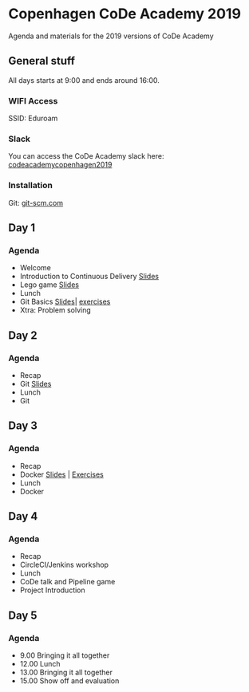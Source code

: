 # Copenhagen CoDe Academy 2019

Agenda and materials for the 2019 versions of CoDe Academy

## General stuff

All days starts at 9:00 and ends around 16:00.

### WIFI Access
SSID: Eduroam 

### Slack
You can access the CoDe Academy slack here: [codeacademycopenhagen2019](https://join.slack.com/t/codeacademycph2019/shared_invite/enQtNjY5MjQzNjE2MTYzLTI2ZDA4NjI4NWY3OWE0MzkyY2JmOWY5OWZhY2YxMjQ2Nzk0Y2RlMjdmNjBlMjJjNTZhYTcyY2MwNDdmY2JkMWM)

### Installation
Git: [git-scm.com](https://git-scm.com/)


## Day 1
### Agenda
* Welcome
* Introduction to Continuous Delivery [Slides](https://docs.google.com/presentation/d/e/2PACX-1vRQRsg9TsPIJvvsT4_lPWL_Dy12OcZSL7P1PH6IkgWwRgrWCCkRxjFBVtzE0cz4qx0jgA5p0d2iELN7/pub?start=false&loop=false&delayms=3000)
* Lego game [Slides](http://code.praqma.com/reveals/code-academy/lego-scrum/#/)
* Lunch
* Git Basics [Slides](https://codeacademycph2019.slack.com/files/UL0F24WJG/FKS3W1611/git_-_academy_dtu_2019.pdf)| [exercises](https://github.com/praqma-training/git-katas)
* Xtra: Problem solving



## Day 2
### Agenda
* Recap
* Git [Slides](https://codeacademycph2019.slack.com/files/UL0F24WJG/FKS3W1611/git_-_academy_dtu_2019.pdf)
* Lunch
* Git

## Day 3

### Agenda

* Recap
* Docker [Slides](http://cloud.coffeedrop.dk/s/fPzdfHnn8nip9GP) | [Exercises](https://github.com/praqma-training/docker-katas)
* Lunch
* Docker 


## Day 4

### Agenda

* Recap
* CircleCI/Jenkins workshop
* Lunch
* CoDe talk and Pipeline game
* Project Introduction

## Day 5
### Agenda

* 9.00 Bringing it all together
* 12.00 Lunch
* 13.00 Bringing it all together
* 15.00 Show off and evaluation

